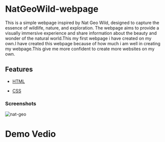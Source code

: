 # NatGeoWild-webpage
This is a simple webpage inspired by Nat Geo Wild, designed to capture the essence of wildlife, nature, and exploration. The webpage aims to provide a visually immersive experience and share information about the beauty and wonder of the natural world.This my first webpage i have created on my own.I have created this webpage because of how much i am well in creating my webpage.This give me more confident to create more websites on my own.
## Features
- [HTML](https://html.com)

- [CSS](https://tailwindcss.com)

### Screenshots
![nat-geo](https://github.com/MADHANKUMAR-R/NatGeoWild-webpage/assets/122138979/8afc7c2b-772f-477c-bc44-c7dabcaf1569)
# Demo Vedio
